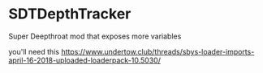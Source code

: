 # SDTDepthTracker
Super Deepthroat mod that exposes more variables

you'll need this https://www.undertow.club/threads/sbys-loader-imports-april-16-2018-uploaded-loaderpack-10.5030/

